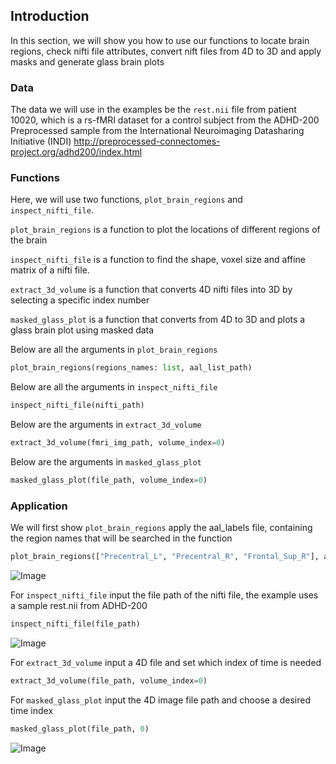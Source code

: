 ## Introduction
In this section, we will show you how to use our functions to locate brain regions, check nifti file attributes, convert nift files from 4D to 3D and apply masks and generate glass brain plots

### Data 
The data we will use in the examples be the `rest.nii` file from patient 10020,  which is a rs-fMRI dataset for a control subject from the ADHD-200 Preprocessed sample from the International Neuroimaging Datasharing Initiative (INDI)
http://preprocessed-connectomes-project.org/adhd200/index.html

### Functions
Here, we will use two functions, `plot_brain_regions` and `inspect_nifti_file`.

`plot_brain_regions` is a function to plot the locations of different regions of the brain

`inspect_nifti_file` is a function to find the shape, voxel size and affine matrix of a nifti file.

`extract_3d_volume` is a function that converts 4D nifti files into 3D by selecting a specific index number

`masked_glass_plot` is a function that converts from 4D to 3D and plots a glass brain plot using masked data

Below are all the arguments in `plot_brain_regions`
```python
plot_brain_regions(regions_names: list, aal_list_path)
```

Below are all the arguments in `inspect_nifti_file`
```python
inspect_nifti_file(nifti_path)
```
Below are the arguments in `extract_3d_volume`
```python
extract_3d_volume(fmri_img_path, volume_index=0)
```

Below are the arguments in `masked_glass_plot`
```python
masked_glass_plot(file_path, volume_index=0)
```

### Application

We will first show `plot_brain_regions` apply the aal_labels file, containing the region names that will be searched in the function 

```python
plot_brain_regions(["Precentral_L", "Precentral_R", "Frontal_Sup_R"], aal_path)
```
![Image](https://github.com/user-attachments/assets/89b7a495-f23c-437b-b7cd-25c56f61f205)

For `inspect_nifti_file` input the file path of the nifti file, the example uses a sample rest.nii from ADHD-200

```python
inspect_nifti_file(file_path)
```
![Image](https://github.com/user-attachments/assets/e7ac069a-b94d-4b57-a74d-0328e7a5bd4b)


For `extract_3d_volume` input a 4D file and set which index of time is needed
```python
extract_3d_volume(file_path, volume_index=0)
```

For `masked_glass_plot` input the 4D image file path and choose a desired time index
```python
masked_glass_plot(file_path, 0)
```
![Image](https://github.com/user-attachments/assets/8d545196-4071-47dc-bbc0-84b00e63e3fb)
